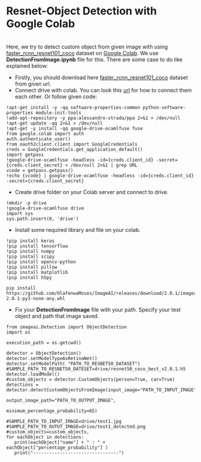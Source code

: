 # Resnet-Object Detection with Google Colab
  <br>Here, we try to detect custom object from given image with using [faster_rcnn_resnet101_coco](https://github.com/tensorflow/models/blob/master/research/object_detection/g3doc/detection_model_zoo.md) dataset on [Google Colab](https://colab.research.google.com/notebooks/welcome.ipynb#recent=true). We use **DetectionFromImage.ipynb** file for this. There are some case to do like explained below:
  - Firstly, you should download here [faster_rcnn_resnet101_coco](https://github.com/tensorflow/models/blob/master/research/object_detection/g3doc/detection_model_zoo.md) dataset from given url. 
  - Connect drive with colab. You can look this [url](https://medium.com/deep-learning-turkiye/google-colab-ile-ücretsiz-gpu-kullanımı-30fdb7dd822e) for how to connect them each other. Or follow given code:
  ```
!apt-get install -y -qq software-properties-common python-software-properties module-init-tools
!add-apt-repository -y ppa:alessandro-strada/ppa 2>&1 > /dev/null
!apt-get update -qq 2>&1 > /dev/null
!apt-get -y install -qq google-drive-ocamlfuse fuse
from google.colab import auth
auth.authenticate_user()
from oauth2client.client import GoogleCredentials
creds = GoogleCredentials.get_application_default()
import getpass
!google-drive-ocamlfuse -headless -id={creds.client_id} -secret={creds.client_secret} < /dev/null 2>&1 | grep URL
vcode = getpass.getpass()
!echo {vcode} | google-drive-ocamlfuse -headless -id={creds.client_id} -secret={creds.client_secret}
  ```
  - Create drive folder on your Colab server and connect to drive.
  ```
!mkdir -p drive
!google-drive-ocamlfuse drive
import sys
sys.path.insert(0, 'drive')
```
  - Install some required library and file on your colab. 
  ```
!pip install keras
!pip install tensorflow
!pip install numpy
!pip install scipy
!pip install opencv-python
!pip install pillow
!pip install matplotlib
!pip install h5py
```
``` 
pip install https://github.com/OlafenwaMoses/ImageAI/releases/download/2.0.1/imageai-2.0.1-py3-none-any.whl
```
  - Fix your **DetectionFromImage** file with your path. Specify your test object and path that image saved.
```
from imageai.Detection import ObjectDetection
import os

execution_path = os.getcwd()

detector = ObjectDetection()
detector.setModelTypeAsRetinaNet()
detector.setModelPath( "PATH_TO_RESNET50_DATASET")
#SAMPLE_PATH_TO_RESNET50_DATESET=drive/resnet50_coco_best_v2.0.1.h5
detector.loadModel()
#custom_objects = detector.CustomObjects(person=True, car=True)
detections = detector.detectCustomObjectsFromImage(input_image="PATH_TO_INPUT_IMAGE",
                                                   output_image_path="PATH_TO_OUTPUT_IMAGE", 
                                                   minimum_percentage_probability=65)

#SAMPLE_PATH_TO_INPUT_IMAGE=drive/test1.jpg
#SAMPLE_PATH_TO_OUTUT_IMAGE=drive/test1_detected.png
#custom_objects=custom_objects,
for eachObject in detections:
   print(eachObject["name"] + " : " + eachObject["percentage_probability"] )
   print("--------------------------------")
```
